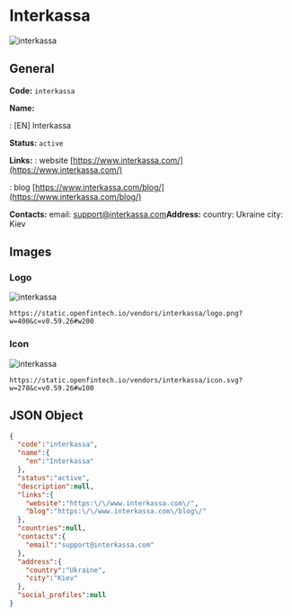 
# Interkassa 
![interkassa](https://static.openfintech.io/vendors/interkassa/logo.png?w=400&c=v0.59.26#w200)  

## General 
 
**Code:** `interkassa` 
 
**Name:** 
 
:	[EN] Interkassa 
 
**Status:** `active` 
 
**Links:** 
: website [https://www.interkassa.com/](https://www.interkassa.com/) 
 
: blog [https://www.interkassa.com/blog/](https://www.interkassa.com/blog/) 
 
**Contacts:** 
email: support@interkassa.com**Address:** 
country: Ukraine 
city: Kiev 

## Images 

### Logo 
 
![interkassa](https://static.openfintech.io/vendors/interkassa/logo.png?w=400&c=v0.59.26#w200)  

```
https://static.openfintech.io/vendors/interkassa/logo.png?w=400&c=v0.59.26#w200
```  

### Icon 
 
![interkassa](https://static.openfintech.io/vendors/interkassa/icon.svg?w=278&c=v0.59.26#w100)  

```
https://static.openfintech.io/vendors/interkassa/icon.svg?w=278&c=v0.59.26#w100
```  

## JSON Object 

```json
{
  "code":"interkassa",
  "name":{
    "en":"Interkassa"
  },
  "status":"active",
  "description":null,
  "links":{
    "website":"https:\/\/www.interkassa.com\/",
    "blog":"https:\/\/www.interkassa.com\/blog\/"
  },
  "countries":null,
  "contacts":{
    "email":"support@interkassa.com"
  },
  "address":{
    "country":"Ukraine",
    "city":"Kiev"
  },
  "social_profiles":null
}
```  
